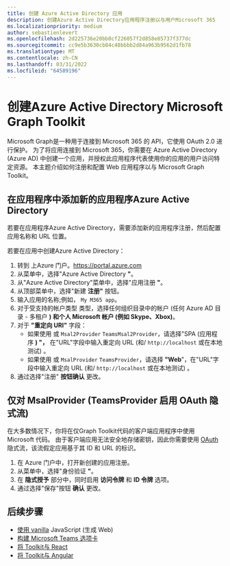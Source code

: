 ```yaml
---
title: 创建 Azure Active Directory 应用
description: 创建Azure Active Directory应用程序注册以与用户Microsoft 365
ms.localizationpriority: medium
author: sebastienlevert
ms.openlocfilehash: 2d225736e20bb0cf226057f2d858e85737f377dc
ms.sourcegitcommit: cc9e5b3630cb84c48bbbb2d84a963b9562d1fb78
ms.translationtype: MT
ms.contentlocale: zh-CN
ms.lasthandoff: 03/31/2022
ms.locfileid: "64589196"
---
```

# <a name="create-an-azure-active-directory-app-to-use-with-the-microsoft-graph-toolkit"></a>创建Azure Active Directory Microsoft Graph Toolkit

Microsoft Graph是一种用于连接到 Microsoft 365 的 API，它使用 OAuth 2.0 进行保护。 为了将应用连接到 Microsoft 365，你需要在 Azure Active Directory (Azure AD) 中创建一个应用，并授权此应用程序代表使用你的应用的用户访问特定资源。 本主题介绍如何注册和配置 Web 应用程序以与 Microsoft Graph Toolkit。

## <a name="add-new-application-registration-in-azure-active-directory"></a>在应用程序中添加新的应用程序Azure Active Directory

若要在应用程序Azure Active Directory，需要添加新的应用程序注册，然后配置应用名称和 URL 位置。

若要在应用中创建Azure Active Directory：

1. 转到 上Azure 门户。https://portal.azure.com
1. 从菜单中，选择"Azure Active Directory **"**。
1. 从"Azure Active Directory"菜单中，选择"应用注册 **"**。
1. 从顶部菜单中，选择"新建 **注册"** 按钮。
1. 输入应用的名称;例如， `My M365 app`。
1. 对于受支持的帐户类型 [](/azure/active-directory/develop/single-and-multi-tenant-apps#who-can-sign-in-to-your-app)类型，选择任何组织目录中的帐户 (任何 Azure AD 目录 - 多租户 **) 和个人 Microsoft 帐户 (例如 Skype、Xbox)**。
1. 对于 **"重定向 URI"** 字段：
    - 如果使用 或 `Msal2Provider` `TeamsMsal2Provider`，请选择"SPA (应用程序 **) "，** 在"URL"字段中输入重定向 URL (和/ `http://localhost` 或在本地测试) 。 
    - 如果使用 或 `MsalProvider` `TeamsProvider`，请选择 **"Web**"，在"URL"字段中输入重定向 URL (和/ `http://localhost` 或在本地测试) 。 
1. 通过选择"注册" **按钮确认** 更改。

## <a name="enable-oauth-implicit-flow-only-for-msalprovider-and-teamsprovider"></a>仅对 MsalProvider (TeamsProvider 启用 OAuth 隐式流) 

在大多数情况下，你将在仅Graph Toolkit代码的客户端应用程序中使用 Microsoft 代码。 由于客户端应用无法安全地存储密钥，因此你需要使用 [OAuth](/azure/active-directory/develop/v2-oauth2-implicit-grant-flow?WT.mc_id=m365-10340-wmastyka) 隐式流，该流假定应用基于其 ID 和 URL 的标识。

1. 在 Azure 门户中，打开新创建的应用注册。
1. 从菜单中，选择"身份验证 **"**。
1. 在 **隐式授予** 部分中，同时启用 **访问令牌** 和 **ID 令牌** 选项。
1. 通过选择"保存"按钮 **确认** 更改。

## <a name="next-steps"></a>后续步骤

- [使用 vanilla](./build-a-web-app.md) JavaScript (生成 Web) 
- [构建 Microsoft Teams 选项卡](./build-a-microsoft-teams-tab.md)
- [将 Toolkit与 React](./use-toolkit-with-react.md)
- [将 Toolkit与 Angular](./use-toolkit-with-angular.md)
